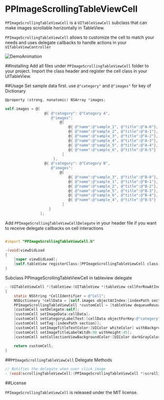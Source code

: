 PPImageScrollingTableViewCell
=============================






`PPImageScrollingTableViewCell` is a `UITableViewCell` subclass that can make images scrollable
horizontally in TableView.

`PPImageScrollingTableViewCell` allows to customize the cell to match your needs and uses delegate callbacks to handle actions in your `UITableViewController`

![DemoAnimation](https://raw.github.com/popochess/PPImageScrollingTableViewCell/gh-pages/images/animation.gif)

##Installing 
Add all files under `PPImageScrollingTableViewCell` folder to your project. Import the class header and register the cell class in your UITableView.

##Usage
Set sample data first. use `@"category"` and `@"images"` for key of Dictionary
```Objective-C
@property (strong, nonatomic) NSArray *images;
```
```Objective-C
self.images = @[
                  @{ @"category": @"Category A",
                     @"images":
                         @[
                             @{ @"name":@"sample_1", @"title":@"A-0"},
                             @{ @"name":@"sample_2", @"title":@"A-1"},
                             @{ @"name":@"sample_3", @"title":@"A-2"},
                             @{ @"name":@"sample_4", @"title":@"A-3"},
                             @{ @"name":@"sample_5", @"title":@"A-4"},
                             @{ @"name":@"sample_6", @"title":@"A-5"}
                          ]
                      },
                  @{ @"category": @"Category B",
                     @"images":
                         @[
                             @{ @"name":@"sample_3", @"title":@"B-0"},
                             @{ @"name":@"sample_1", @"title":@"B-1"},
                             @{ @"name":@"sample_2", @"title":@"B-2"},
                             @{ @"name":@"sample_5", @"title":@"B-3"},
                             @{ @"name":@"sample_6", @"title":@"B-4"},
                             @{ @"name":@"sample_4", @"title":@"B-5"}
                          ]
                    }
                ];
```
Add `PPImageScrollingTableViewCellDelegate` in your header file if you want to receive delegate callbacks on cell interactions
```Objective-C

#import "PPImageScrollingTableViewCell.h"

-(void)viewDidLoad 
{
    [super viewDidLoad];
    [self.tableView registerClass:[PPImageScrollingTableViewCell class] forCellReuseIdentifier:CellIdentifier];
}
```
Subclass PPImageScrollingTableViewCell in tableview delegate
```Objective-C
- (UITableViewCell *)tableView:(UITableView *)tableView cellForRowAtIndexPath:(NSIndexPath *)indexPath 
{
    static NSString *CellIdentifier = @"Cell";
    NSDictionary *cellData = [self.images objectAtIndex:[indexPath section]];
    PPImageScrollingTableViewCell *customCell = [tableView dequeueReusableCellWithIdentifier:CellIdentifier forIndexPath:indexPath];
    [customCell setDelegate:self];
    [customCell setImageData:cellData];
    [customCell setCategoryLabelText:[cellData objectForKey:@"category"] withColor:[UIColor whiteColor]];
    [customCell setTag:[indexPath section]];
    [customCell setImageTitleTextColor:[UIColor whiteColor] withBackgroundColor:[UIColor colorWithRed:0 green:0 blue:0 alpha:0.7]];
    [customCell setImageTitleLabelWitdh:90 withHeight:45];
    [customCell setCollectionViewBackgroundColor:[UIColor darkGrayColor]];
    
    return customCell;
}
```

##`PPImageScrollingTableViewCell` Delegate Methods
```Objective-C
// Notifies the delegate when user click image
- (void)scrollingTableViewCell:(PPImageScrollingTableViewCell *)scrollingTableViewCell didSelectImageAtIndexPath:(NSIndexPath*)indexPathOfImage atCategoryRowIndex:(NSInteger)categoryRowIndex;
```

##License

`PPImageScrollingTableViewCell` is released under the MIT license.


